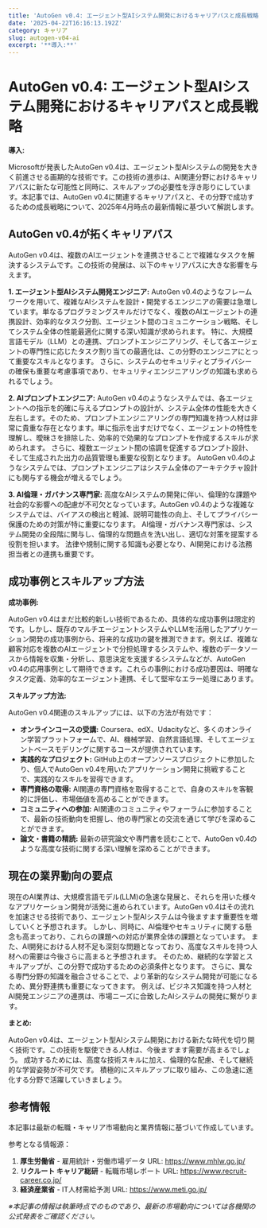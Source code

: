 ```yaml
---
title: 'AutoGen v0.4: エージェント型AIシステム開発におけるキャリアパスと成長戦略'
date: '2025-04-22T16:16:13.192Z'
category: キャリア
slug: autogen-v04-ai
excerpt: '**導入:**'
---
```


# AutoGen v0.4: エージェント型AIシステム開発におけるキャリアパスと成長戦略

**導入:**

Microsoftが発表したAutoGen v0.4は、エージェント型AIシステムの開発を大きく前進させる画期的な技術です。この技術の進歩は、AI関連分野におけるキャリアパスに新たな可能性と同時に、スキルアップの必要性を浮き彫りにしています。本記事では、AutoGen v0.4に関連するキャリアパスと、その分野で成功するための成長戦略について、2025年4月時点の最新情報に基づいて解説します。


## AutoGen v0.4が拓くキャリアパス

AutoGen v0.4は、複数のAIエージェントを連携させることで複雑なタスクを解決するシステムです。この技術の発展は、以下のキャリアパスに大きな影響を与えます。

**1. エージェント型AIシステム開発エンジニア:**  AutoGen v0.4のようなフレームワークを用いて、複雑なAIシステムを設計・開発するエンジニアの需要は急増しています。単なるプログラミングスキルだけでなく、複数のAIエージェントの連携設計、効率的なタスク分割、エージェント間のコミュニケーション戦略、そしてシステム全体の性能最適化に関する深い知識が求められます。  特に、大規模言語モデル（LLM）との連携、プロンプトエンジニアリング、そして各エージェントの専門性に応じたタスク割り当ての最適化は、この分野のエンジニアにとって重要なスキルとなります。  さらに、システムのセキュリティとプライバシーの確保も重要な考慮事項であり、セキュリティエンジニアリングの知識も求められるでしょう。

**2. AIプロンプトエンジニア:** AutoGen v0.4のようなシステムでは、各エージェントへの指示を的確に与えるプロンプトの設計が、システム全体の性能を大きく左右します。そのため、プロンプトエンジニアリングの専門知識を持つ人材は非常に貴重な存在となります。単に指示を出すだけでなく、エージェントの特性を理解し、曖昧さを排除した、効率的で効果的なプロンプトを作成するスキルが求められます。  さらに、複数エージェント間の協調を促進するプロンプト設計、そして生成された出力の品質管理も重要な役割となります。  AutoGen v0.4のようなシステムでは、プロンプトエンジニアはシステム全体のアーキテクチャ設計にも関与する機会が増えるでしょう。

**3. AI倫理・ガバナンス専門家:**  高度なAIシステムの開発に伴い、倫理的な課題や社会的な影響への配慮が不可欠となっています。AutoGen v0.4のような複雑なシステムでは、バイアスの検出と軽減、説明可能性の向上、そしてプライバシー保護のための対策が特に重要になります。  AI倫理・ガバナンス専門家は、システム開発の全段階に関与し、倫理的な問題点を洗い出し、適切な対策を提案する役割を担います。  法律や規制に関する知識も必要となり、AI開発における法務担当者との連携も重要です。


## 成功事例とスキルアップ方法

**成功事例:**

AutoGen v0.4はまだ比較的新しい技術であるため、具体的な成功事例は限定的です。しかし、既存のマルチエージェントシステムやLLMを活用したアプリケーション開発の成功事例から、将来的な成功の鍵を推測できます。例えば、複雑な顧客対応を複数のAIエージェントで分担処理するシステムや、複数のデータソースから情報を収集・分析し、意思決定を支援するシステムなどが、AutoGen v0.4の応用事例として期待できます。これらの事例における成功要因は、明確なタスク定義、効率的なエージェント連携、そして堅牢なエラー処理にあります。

**スキルアップ方法:**

AutoGen v0.4関連のスキルアップには、以下の方法が有効です：

* **オンラインコースの受講:** Coursera、edX、Udacityなど、多くのオンライン学習プラットフォームで、AI、機械学習、自然言語処理、そしてエージェントベースモデリングに関するコースが提供されています。
* **実践的なプロジェクト:**  GitHub上のオープンソースプロジェクトに参加したり、個人でAutoGen v0.4を用いたアプリケーション開発に挑戦することで、実践的なスキルを習得できます。
* **専門資格の取得:**  AI関連の専門資格を取得することで、自身のスキルを客観的に評価し、市場価値を高めることができます。
* **コミュニティへの参加:**  AI関連のコミュニティやフォーラムに参加することで、最新の技術動向を把握し、他の専門家との交流を通じて学びを深めることができます。
* **論文・書籍の精読:**  最新の研究論文や専門書を読むことで、AutoGen v0.4のような高度な技術に関する深い理解を深めることができます。


## 現在の業界動向の要点

現在のAI業界は、大規模言語モデル(LLM)の急速な発展と、それらを用いた様々なアプリケーション開発が活発に進められています。AutoGen v0.4はその流れを加速させる技術であり、エージェント型AIシステムは今後ますます重要性を増していくと予想されます。  しかし、同時に、AI倫理やセキュリティに関する懸念も高まっており、これらの課題への対応が業界全体の課題となっています。  また、AI開発における人材不足も深刻な問題となっており、高度なスキルを持つ人材への需要は今後さらに高まると予想されます。  そのため、継続的な学習とスキルアップが、この分野で成功するための必須条件となります。  さらに、異なる専門分野の知識を融合させることで、より革新的なシステム開発が可能になるため、異分野連携も重要になってきます。  例えば、ビジネス知識を持つ人材とAI開発エンジニアの連携は、市場ニーズに合致したAIシステムの開発に繋がります。


**まとめ:**

AutoGen v0.4は、エージェント型AIシステム開発における新たな時代を切り開く技術です。この技術を駆使できる人材は、今後ますます需要が高まるでしょう。  成功するためには、高度な技術スキルに加え、倫理的な配慮、そして継続的な学習姿勢が不可欠です。  積極的にスキルアップに取り組み、この急速に進化する分野で活躍していきましょう。


## 参考情報

本記事は最新の転職・キャリア市場動向と業界情報に基づいて作成しています。

参考となる情報源：
1. **厚生労働省** - 雇用統計・労働市場データ
   URL: https://www.mhlw.go.jp/
2. **リクルート キャリア総研** - 転職市場レポート
   URL: https://www.recruit-career.co.jp/
3. **経済産業省** - IT人材需給予測
   URL: https://www.meti.go.jp/

*※本記事の情報は執筆時点でのものであり、最新の市場動向については各機関の公式発表をご確認ください。*
